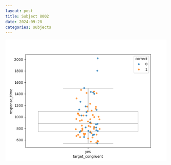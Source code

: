 ```yaml
---
layout: post
title: Subject 8002
date: 2024-09-28
categories: subjects
---
```


![](data/8002/run-1/8002_rt_congruence.png)
